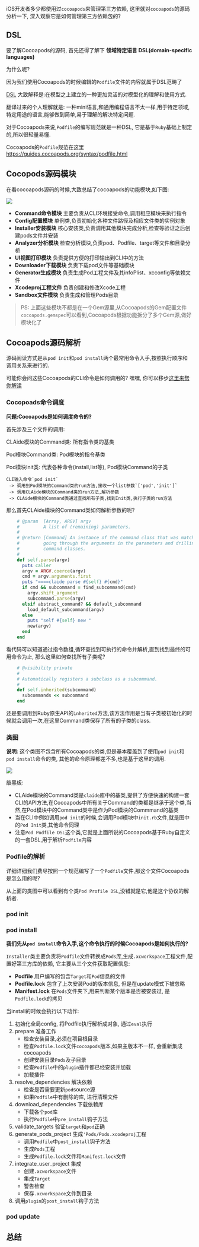 iOS开发者多少都使用过`cocoapods`来管理第三方依赖, 这里就对`cocoapods`的源码分析一下, 深入观察它是如何管理第三方依赖包的?

## DSL

要了解Cocoapods的源码, 首先还得了解下 **领域特定语言 DSL(domain-specific languages)**

为什么呢?

因为我们使用Cocoapods的时候编辑的`Podfile`文件的内容就属于DSL范畴了

[DSL](https://en.wikipedia.org/wiki/Domain-specific_language) 大致解释是:在模型之上建立的一种更加灵活的对模型化的理解和使用方式.

翻译过来的个人理解就是: 一种mini语言,和通用编程语言不太一样,用于特定领域,特定用途的语言,能够做到简单,易于理解的解决特定问题.

对于Cocoapods来说,`Podfile`的编写规范就是一种DSL, 它是基于`Ruby`基础上制定的,所以很轻量易懂.

Cocoapods的`Podfile`规范在这里 https://guides.cocoapods.org/syntax/podfile.html


## Cocopods源码模块

在看cocoapods源码的时候,大致总结了cocoapods的功能模块,如下图:

![](../images/cocoapods_module.png)

- **Command命令模块** 主要负责从CLI环境接受命令,调用相应模块来执行指令
- **Config配置模块** 单例类,负责初始化各种文件路径及相应文件类的实例对象
- **Installer安装模块** 核心安装类,负责调用其他模块完成分析,检查等验证之后创建pods文件并安装
- **Analyzer分析模块** 检查分析模块,负责pod、Podfile、target等文件和目录分析
- **UI视图打印模块** 负责提供方便的打印输出到CLI中的方法
- **Downloader下载模块** 负责下载pod文件等基础模块
- **Generator生成模块** 负责生成Pod工程文件及其infoPlist、xcconfig等依赖文件
- **Xcodeproj工程文件** 负责创建和修改Xcode工程
- **Sandbox文件模块** 负责生成和管理Pods目录

> PS: 上面这些模块不都是在一个Gem源里,从Cocoapods的Gem配置文件`cocoapods.gemspec`可以看到,Cocoapods根据功能拆分了多个Gem源,做好模块化了

## Cocoapods源码解析

源码阅读方式是从`pod init`和`pod install`两个最常用命令入手,按照执行顺序和调用关系来进行的.

可能你会问这些Cocoapods的CLI命令是如何调用的? 嘿嘿, 你可以移步[这里来帮你解读](https://myseven.github.io/2018-04-24/Cocoapods%E5%91%BD%E4%BB%A4%E8%A1%8C%E6%98%AF%E6%80%8E%E4%B9%88%E5%B7%A5%E4%BD%9C%E7%9A%84)

### Cocopoads命令调度

**问题:Cocoapods是如何调度命令的?**

首先涉及三个文件的调用:

CLAide模块的Command类: 所有指令类的基类

Pod模块Command类: Pod模块的指令基类

Pod模块Init类: 代表各种命令(install,list等), Pod模块Command的子类

```
CLI输入命令`pod init`
 -> 调用到Pod模块的Command类的run方法,接收一个list参数`['pod','init']`
 -> 调用CLAide模块的Command类的run方法,解析参数
 -> CLAide模块的Command类通过查找所有子类,找到Init类,执行子类的run方法
```

那么首先CLAide模块的Command类如何解析参数的呢?

```ruby
    # @param  [Array, ARGV] argv
    #         A list of (remaining) parameters.
    #
    # @return [Command] An instance of the command class that was matched by
    #         going through the arguments in the parameters and drilling down
    #         command classes.
    #
    def self.parse(argv)
      puts caller
      argv = ARGV.coerce(argv)
      cmd = argv.arguments.first
      puts "====claide parse #{self} #{cmd}"
      if cmd && subcommand = find_subcommand(cmd)
        argv.shift_argument
        subcommand.parse(argv)
      elsif abstract_command? && default_subcommand
        load_default_subcommand(argv)
      else
        puts "self #{self} new "
        new(argv)
      end
    end
```
看代码可以知道通过指令数组,循环查找到可执行的命令并解析,直到找到最终的可用命令为止,
那么这里如何查找所有子类呢?

```ruby
    # @visibility private
    #
    # Automatically registers a subclass as a subcommand.
    #
    def self.inherited(subcommand)
      subcommands << subcommand
    end
```
还是要调用到Ruby原生API的`inherited`方法,该方法作用是当有子类被初始化的时候就会调用一次,在这里Command类保存了所有的子类的class.

### 类图

**说明**: 这个类图不包含所有Cocoapods的类,但是基本覆盖到了使用`pod init`和 `pod install`命令的类, 其他的命令原理都差不多,也是基于这里的调用.

![](../images/cocoapods_uml.png)

敲黑板: 

- CLAide模块的Command类是`claide`库中的基类,提供了方便快速的构建一套CLI的API方法,在Cocoapods中所有关于Command的类都是继承于这个类,当然,在Pod模块中的Command类中是作为Pod模块的Commmand的基类 
- 当在CLI中例如调用`pod init`的时候,会调用Pod模块中`init.rb`文件,就是图中的`Pod Init`类,其他命令同理
- 注意`Pod Podfile DSL`这个类,它就是上面所说的Cocoapods基于Ruby自定义的一套DSL,用于解析`Podfile`内容


### Podfile的解析
详细详细我们费尽按照一个规范编写了一个`Podfile`文件,那这个文件Cocoapods是怎么用的呢?

从上面的类图中可以看到有个类`Pod Profile DSL`,没错就是它,他是这个协议的解析者.


### pod init



### pod install

**我们先从`pod install`命令入手,这个命令执行的时候Cocoapods是如何执行的?**


`Installer`类主要负责将`Podfile`文件转换成`Pods`库,生成`.xcworkspace`工程文件,配置好第三方库的依赖, 它主要从三个文件获取配置信息:

- **Podfile**   用户编写的包含`Target`和`Pod`信息的文件
- **Podfile.lock** 包含了上次安装Pod的版本信息, 但是在update模式下被忽略
- **Manifest.lock** 在`Pods`文件夹下,用来判断某个版本是否被安装过, 是`Podfile.lock`的拷贝

当install的时候会执行以下动作:

1. 初始化全局config, 将Podfile执行解析成对象, 通过`eval`执行
2. prepare 准备工作
	- 检查安装目录,必须在项目根目录
	- 检查`Podfile.lock`文件`cocoapods`版本,如果主版本不一样, 会重新集成cocoapods
	- 创建安装目录`Pods`及子目录
	- 检查`Podfile`中的`plugin`插件都已经安装并加载
	- 加载插件
3. resolve_dependencies 解决依赖
	- 检查是否需要更新`pod`source源
	- 如果`Podfile`中有删除的库, 进行清理文件
4. download_dependencies 下载依赖库
	- 下载各个`pod`库
	- 执行`Podfile`中`pre_install`钩子方法
5. validate_targets 验证`target`和`pod`正确
6. generate_pods_project 生成`'Pods/Pods.xcodeproj`工程
	- 调用`Podfile`中`post_install`钩子方法
	- 生成`Pods`工程
	- 生成`Podfile.lock`文件和`Manifest.lock`文件
7. integrate_user_project 集成
	- 创建`.xcworkspace`文件
	- 集成`Target`
	- 警告检查
	- 保存`.xcworkspace`文件到目录
8. 调用`plugin`的`post_install`钩子方法



### pod update

## 总结

